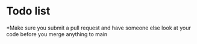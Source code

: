 # Todo list

*Make sure you submit a pull request and have someone else look at your code before you merge anything to main
